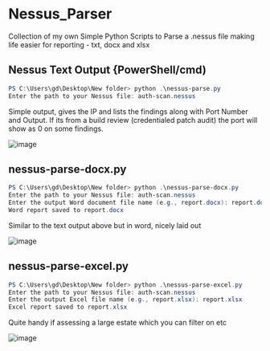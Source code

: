 # Nessus_Parser
Collection of my own Simple Python Scripts to Parse a .nessus file making life easier for reporting - txt, docx and xlsx

## Nessus Text Output {PowerShell/cmd)

```powershell
PS C:\Users\gd\Desktop\New folder> python .\nessus-parse.py
Enter the path to your Nessus file: auth-scan.nessus
```

Simple output, gives the IP and lists the findings along with Port Number and Output. If its from a build review (credentialed patch audit) the port will show as 0 on some findings.

![image](https://github.com/deeexcee-io/Nessus_Parser/assets/130473605/d48ad78a-78a9-4571-bf98-8b62600484ff)

## nessus-parse-docx.py

```powershell
PS C:\Users\gd\Desktop\New folder> python .\nessus-parse-docx.py
Enter the path to your Nessus file: auth-scan.nessus
Enter the output Word document file name (e.g., report.docx): report.docx
Word report saved to report.docx
```
Similar to the text output above but in word, nicely laid out

![image](https://github.com/deeexcee-io/Nessus_Parser/assets/130473605/7fc02a90-9a91-42ee-9d45-3862733f2112)

## nessus-parse-excel.py

```powershell
PS C:\Users\gd\Desktop\New folder> python .\nessus-parse-excel.py
Enter the path to your Nessus file: auth-scan.nessus
Enter the output Excel file name (e.g., report.xlsx): report.xlsx
Excel report saved to report.xlsx
```

Quite handy if assessing a large estate which you can filter on etc


![image](https://github.com/deeexcee-io/Nessus_Parser/assets/130473605/681d2f26-f699-435e-a5e6-08feec272fc5)
